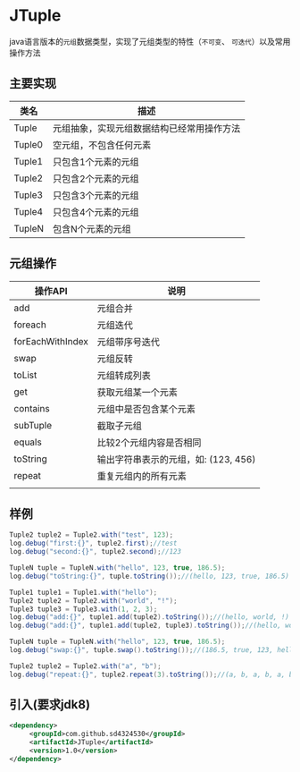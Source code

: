 # JTuple

java语言版本的`元组`数据类型，实现了元组类型的特性（`不可变`、 `可迭代`）以及常用操作方法



## 主要实现

| 类名     | 描述                    |
| ------ | --------------------- |
| Tuple  | 元组抽象，实现元组数据结构已经常用操作方法 |
| Tuple0 | 空元组，不包含任何元素           |
| Tuple1 | 只包含1个元素的元组            |
| Tuple2 | 只包含2个元素的元组            |
| Tuple3 | 只包含3个元素的元组            |
| Tuple4 | 只包含4个元素的元组            |
| TupleN | 包含N个元素的元组             |



## 元组操作

| 操作API            | 说明                       |
| ---------------- | ------------------------ |
| add              | 元组合并                     |
| foreach          | 元组迭代                     |
| forEachWithIndex | 元组带序号迭代                  |
| swap             | 元组反转                     |
| toList           | 元组转成列表                   |
| get              | 获取元组某一个元素                |
| contains         | 元组中是否包含某个元素              |
| subTuple         | 截取子元组                    |
| equals           | 比较2个元组内容是否相同             |
| toString         | 输出字符串表示的元组，如: (123, 456) |
| repeat           | 重复元组内的所有元素               |
|                  |                          |

## 样例
```java
Tuple2 tuple2 = Tuple2.with("test", 123);
log.debug("first:{}", tuple2.first);//test
log.debug("second:{}", tuple2.second);//123
```


``` java
TupleN tuple = TupleN.with("hello", 123, true, 186.5);
log.debug("toString:{}", tuple.toString());//(hello, 123, true, 186.5)
```

```java
Tuple1 tuple1 = Tuple1.with("hello");
Tuple2 tuple2 = Tuple2.with("world", "!");
Tuple3 tuple3 = Tuple3.with(1, 2, 3);
log.debug("add:{}", tuple1.add(tuple2).toString());//(hello, world, !)
log.debug("add:{}", tuple1.add(tuple2, tuple3).toString());//(hello, world, !, 1, 2, 3)
```

```java
TupleN tuple = TupleN.with("hello", 123, true, 186.5);
log.debug("swap:{}", tuple.swap().toString());//(186.5, true, 123, hello)
```

```java
Tuple2 tuple2 = Tuple2.with("a", "b");
log.debug("repeat:{}", tuple2.repeat(3).toString());//(a, b, a, b, a, b)
```



## 引入(要求jdk8)

```xml
<dependency>
     <groupId>com.github.sd4324530</groupId>
     <artifactId>JTuple</artifactId>
     <version>1.0</version>
</dependency>
```

